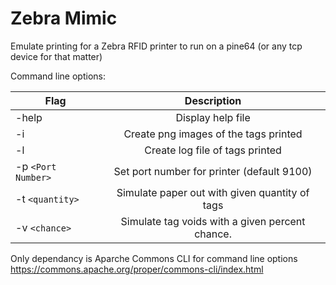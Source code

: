 # Zebra Mimic

Emulate printing for a Zebra RFID printer to run on a pine64 (or any tcp device for that matter)

Command line options:

| Flag             | Description |
| ---------------- |:-----------:|
|-help             | Display help file |
|-i                | Create png images of the tags printed |
|-l                | Create log file of tags printed |
| -p `<Port Number>` |  Set port number for printer (default 9100) |
| -t `<quantity>`    |  Simulate paper out with given quantity of tags |
| -v `<chance>`      |  Simulate tag voids with a given percent chance. |


Only dependancy is Aparche Commons CLI for command line options
https://commons.apache.org/proper/commons-cli/index.html
